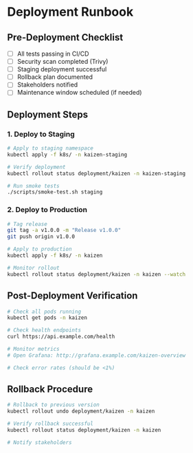 # Deployment Runbook

## Pre-Deployment Checklist

- [ ] All tests passing in CI/CD
- [ ] Security scan completed (Trivy)
- [ ] Staging deployment successful
- [ ] Rollback plan documented
- [ ] Stakeholders notified
- [ ] Maintenance window scheduled (if needed)

## Deployment Steps

### 1. Deploy to Staging

```bash
# Apply to staging namespace
kubectl apply -f k8s/ -n kaizen-staging

# Verify deployment
kubectl rollout status deployment/kaizen -n kaizen-staging

# Run smoke tests
./scripts/smoke-test.sh staging
```

### 2. Deploy to Production

```bash
# Tag release
git tag -a v1.0.0 -m "Release v1.0.0"
git push origin v1.0.0

# Apply to production
kubectl apply -f k8s/ -n kaizen

# Monitor rollout
kubectl rollout status deployment/kaizen -n kaizen --watch
```

## Post-Deployment Verification

```bash
# Check all pods running
kubectl get pods -n kaizen

# Check health endpoints
curl https://api.example.com/health

# Monitor metrics
# Open Grafana: http://grafana.example.com/kaizen-overview

# Check error rates (should be <1%)
```

## Rollback Procedure

```bash
# Rollback to previous version
kubectl rollout undo deployment/kaizen -n kaizen

# Verify rollback successful
kubectl rollout status deployment/kaizen -n kaizen

# Notify stakeholders
```
